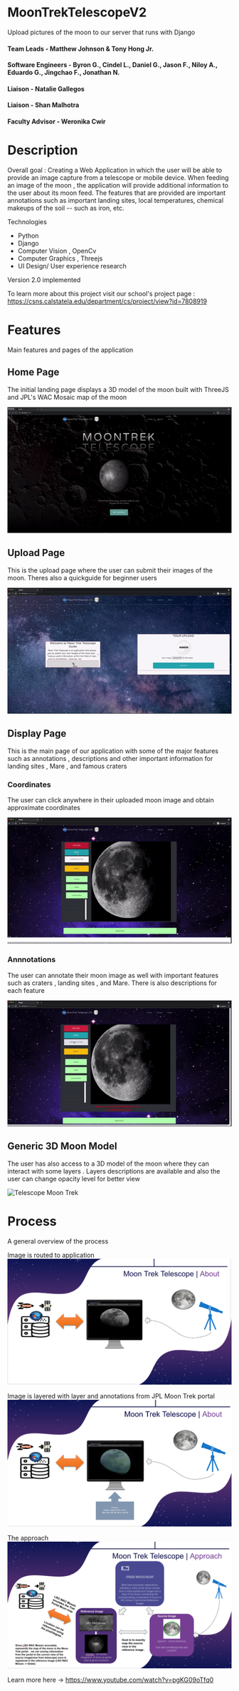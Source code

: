 # MoonTrekTelescopeV2
Upload pictures of the moon to our server that runs with Django 

#### Team Leads - Matthew Johnson & Tony Hong Jr.

#### Software Engineers - Byron G., Cindel L., Daniel G., Jason F., Niloy A., Eduardo G., Jingchao F., Jonathan N.


#### Liaison - Natalie Gallegos

#### Liaison - Shan Malhotra

#### Faculty Advisor - Weronika Cwir

# Description
Overall goal : Creating a Web Application in which the user will be able to provide an image capture from a telescope or mobile device. When feeding an image of the moon  , the application will provide additional information to the user about its moon feed. The features that are provided are important annotations such as important landing sites, local temperatures, chemical makeups of the soil -- such as iron, etc. 

Technologies
- Python
- Django 
- Computer Vision , OpenCv
- Computer Graphics , Threejs
- UI Design/ User experience research

Version 2.0 implemented

To learn more about this project visit our school's project page :  https://csns.calstatela.edu/department/cs/project/view?id=7808919

# Features 
Main features and pages of the application 

## Home Page
The initial landing page displays a 3D model of the moon built with ThreeJS and JPL's WAC Mosaic map of the moon

![Telescope Moon Trek ](https://raw.githubusercontent.com/nicocoa10/MoonTrekImageUploader/master/home.gif)

## Upload Page 
This is the upload page where the user can submit their images of the moon. Theres also a quickguide for beginner users

![Telescope Moon Trek ](https://raw.githubusercontent.com/nicocoa10/MoonTrekImageUploader/master/upload.gif)

## Display Page 
This is the main page of our application with some of the major features such as annotations , descriptions and other important information for landing sites , Mare , and famous craters 

### Coordinates 
The user can click anywhere in their uploaded moon image and obtain approximate coordinates

![Telescope Moon Trek ](https://raw.githubusercontent.com/nicocoa10/MoonTrekImageUploader/master/coordinates.gif)

### Annnotations 
The user can annotate their moon image as well with important features such as craters , landing sites , and Mare. There is also descriptions for each feature

![Telescope Moon Trek ](https://raw.githubusercontent.com/nicocoa10/MoonTrekImageUploader/master/annotations.gif)

## Generic 3D Moon Model
The user has also access to a 3D model of the moon where they can interact with some layers . Layers descriptions are available and also the user can change opacity level for better view 

![Telescope Moon Trek ](https://raw.githubusercontent.com/nicocoa10/MoonTrekImageUploader/master/generic.gif)


# Process
A general overview of the process 

Image is routed to application 
![Telescope Moon Trek ](https://raw.githubusercontent.com/nicocoa10/MoonTrekImageUploader/master/Screen%20Shot%202020-11-26%20at%204.00.49%20PM.png)

Image is layered with layer and annotations from JPL Moon Trek portal
![Telescope Moon Trek ](https://raw.githubusercontent.com/nicocoa10/MoonTrekImageUploader/master/Screen%20Shot%202020-11-26%20at%204.01.00%20PM.png)

The approach 
![Telescope Moon Trek ](https://raw.githubusercontent.com/nicocoa10/MoonTrekImageUploader/master/Screen%20Shot%202020-11-26%20at%204.01.10%20PM.png)

Learn more here -> https://www.youtube.com/watch?v=pgKG09oTfq0
